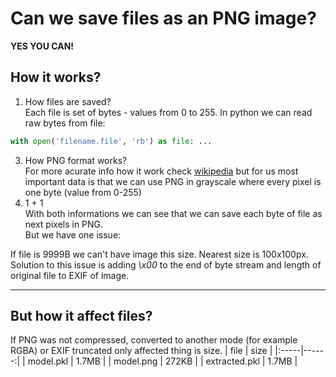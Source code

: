 Can we save files as an PNG image?
==================
**YES YOU CAN!**
## How it works?
1. How files are saved?<br>
  Each file is set of bytes - values from 0 to 255. In python we can read raw bytes from file:
  ```python
  with open('filename.file', 'rb') as file: ...
  ```
3. How PNG format works?<br>
   For more acurate info how it work check [wikipedia](https://en.wikipedia.org/wiki/PNG) but for us most important data is that we can use PNG in grayscale where every pixel is one byte (value from 0-255)
4. 1 + 1<br>
  With both informations we can see that we can save each byte of file as next pixels in PNG.<br>
  But we have one issue:

If file is 9999B we can't have image this size. Nearest size is 100x100px. Solution to this issue is adding *\x00* to the end of byte stream and length of original file to EXIF of image. 

---
But how it affect files?
---
If PNG was not compressed, converted to another mode (for example RGBA) or EXIF truncated only affected thing is size.
| file | size |
|:-----|------:|
| model.pkl | 1.7MB |
| model.png | 272KB |
| extracted.pkl | 1.7MB |
